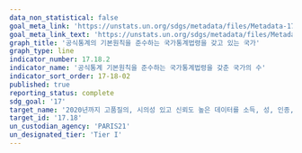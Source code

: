 ```yaml
---
data_non_statistical: false
goal_meta_link: 'https://unstats.un.org/sdgs/metadata/files/Metadata-17-18-02.pdf'
goal_meta_link_text: 'https://unstats.un.org/sdgs/metadata/files/Metadata-17-18-02.pdf'
graph_title: '공식통계의 기본원칙을 준수하는 국가통계법령을 갖고 있는 국가'
graph_type: line
indicator_number: 17.18.2
indicator_name: '공식통계 기본원칙을 준수하는 국가통계법령을 갖춘 국가의 수'
indicator_sort_order: 17-18-02
published: true
reporting_status: complete
sdg_goal: '17'
target_name: '2020년까지 고품질의, 시의성 있고 신뢰도 높은 데이터를 소득, 성, 인종, 민족, 이민·이주신분, 장애상태, 지리적 위치, 기타 국가별 상황에 맞는 특성별로 세분화하여 제공할 수 있도록 개도국의 역량 구축 지원 강화'
target_id: '17.18'
un_custodian_agency: 'PARIS21'
un_designated_tier: 'Tier I'
---
```

